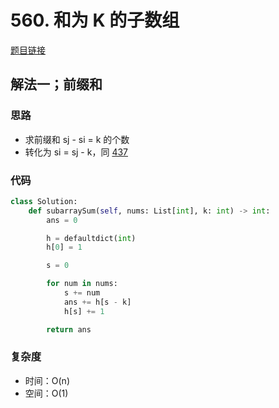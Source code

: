 # 560. 和为 K 的子数组

[题目链接](https://leetcode.cn/problems/subarray-sum-equals-k/description/)

## 解法一；前缀和

### 思路

- 求前缀和 sj - si = k 的个数
- 转化为 si = sj - k，同 [437](437.md)

### 代码

```py
class Solution:
    def subarraySum(self, nums: List[int], k: int) -> int:
        ans = 0

        h = defaultdict(int)
        h[0] = 1

        s = 0

        for num in nums:
            s += num
            ans += h[s - k]
            h[s] += 1

        return ans
```

### 复杂度

- 时间：O(n)
- 空间：O(1)
